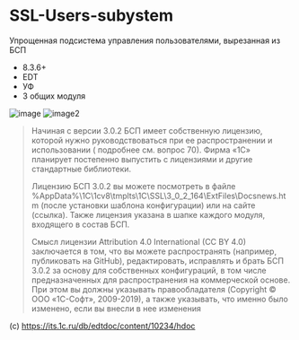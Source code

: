 # SSL-Users-subystem
Упрощенная подсистема управления пользователями, вырезанная из БСП
- 8.3.6+
- EDT
- УФ
- 3 общих модуля

![image](https://user-images.githubusercontent.com/2604430/69226325-ee6a7c00-0bba-11ea-9902-3c671565dd55.png)
![image2](https://github.com/kuzyara/SSL-Users-subsystem/blob/master/schema2.jpg)

> Начиная с версии 3.0.2 БСП имеет собственную лицензию, которой нужно руководствоваться при ее распространении и использовании ( подробнее см. вопрос 70). Фирма «1С» планирует постепенно выпустить с лицензиями и другие стандартные библиотеки.
> 
> Лицензию БСП 3.0.2 вы можете посмотреть в файле %AppData%\1C\1cv8\tmplts\1C\SSL\3_0_2_164\ExtFiles\Docsnews.htm (после установки шаблона конфигурации) или на сайте (ссылка). Также лицензия указана в шапке каждого модуля, входящего в состав БСП.
> 
> Смысл лицензии Attribution 4.0 International (CC BY 4.0) заключается в том, что вы можете распространять (например, публиковать на GitHub), редактировать, исправлять и брать БСП 3.0.2 за основу для собственных конфигураций, в том числе предназначенных для распространения на коммерческой основе. При этом вы должны указывать правообладателя (Copyright © ООО «1С-Софт», 2009-2019), а также указывать, что именно было изменено, если вы внесли в нее изменения

(c) https://its.1c.ru/db/edtdoc/content/10234/hdoc
